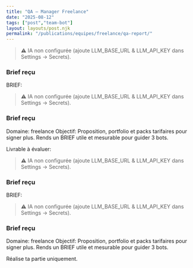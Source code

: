 ```yaml
---
title: "QA — Manager Freelance"
date: "2025-08-12"
tags: ["post","team-bot"]
layout: layouts/post.njk
permalink: "/publications/equipes/freelance/qa-report/"
---
```

> ⚠️ IA non configurée (ajoute LLM_BASE_URL & LLM_API_KEY dans Settings → Secrets).

### Brief reçu
BRIEF:
> ⚠️ IA non configurée (ajoute LLM_BASE_URL & LLM_API_KEY dans Settings → Secrets).

### Brief reçu
Domaine: freelance
Objectif: Proposition, portfolio et packs tarifaires pour signer plus.
Rends un BRIEF utile et mesurable pour guider 3 bots.

Livrable à évaluer:
> ⚠️ IA non configurée (ajoute LLM_BASE_URL & LLM_API_KEY dans Settings → Secrets).

### Brief reçu
BRIEF:
> ⚠️ IA non configurée (ajoute LLM_BASE_URL & LLM_API_KEY dans Settings → Secrets).

### Brief reçu
Domaine: freelance
Objectif: Proposition, portfolio et packs tarifaires pour signer plus.
Rends un BRIEF utile et mesurable pour guider 3 bots.

Réalise ta partie uniquement.